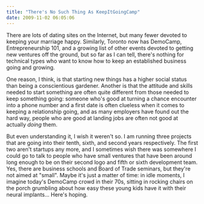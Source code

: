```yaml
---
title: "There's No Such Thing As KeepItGoingCamp"
date: 2009-11-02 06:05:06
---
```

There are lots of dating sites on the Internet, but many fewer devoted to keeping your marriage happy. Similarly, Toronto now has DemoCamp, Entrepreneurship 101, and a growing list of other events devoted to getting new ventures off the ground, but so far as I can tell, there's nothing for technical types who want to know how to keep an established business going and growing.

One reason, I think, is that starting new things has a higher social status than being a conscientious gardener. Another is that the attitude and skills needed to start something are often quite different from those needed to keep something going: someone who's good at turning a chance encounter into a phone number and a first date is often clueless when it comes to keeping a relationship going, and as many employers have found out the hard way, people who are good at landing jobs are often not good at actually <em>doing</em> them.

But even understanding it, I wish it weren't so. I am running three projects that are going into their tenth, sixth, and second years respectively. The first two aren't startups any more, and I sometimes wish there was somewhere I could go to talk to people who have small ventures that have been around long enough to be on their second logo and fifth or sixth development team.  Yes, there are business schools and Board of Trade seminars, but they're not aimed at "small". Maybe it's just a matter of time: in idle moments, I imagine today's DemoCamp crowd in their 70s, sitting in rocking chairs on the porch grumbling about how easy these young kids have it with their neural implants...  Here's hoping.

